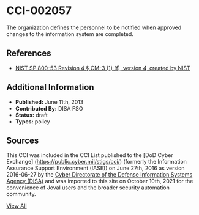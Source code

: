 # CCI-002057

The organization defines the personnel to be notified when approved changes to the information system are completed.

## References ##

* [NIST SP 800-53 Revision 4 § CM-3 (1) (f), version 4, created by NIST](http://csrc.nist.gov/publications/PubsSPs.html)


## Additional Information ##

* **Published:** June 11th, 2013
* **Contributed By:** DISA FSO
* **Status:** draft
* **Types:** policy

## Sources ##

This CCI was included in the CCI List published to the [DoD Cyber Exchange]
(https://public.cyber.mil/stigs/cci/) (formerly the Information Assurance Support Environment
(IASE)) on June 27th, 2016 as version 2016-06-27 by the [Cyber Directorate of the Defense 
Information Systems Agency (DISA)](https://public.cyber.mil/about-cyber/) and was imported to 
this site on October 10th, 2021 for the convenience of Joval users and the broader security automation community.

[View All](../README.md)
